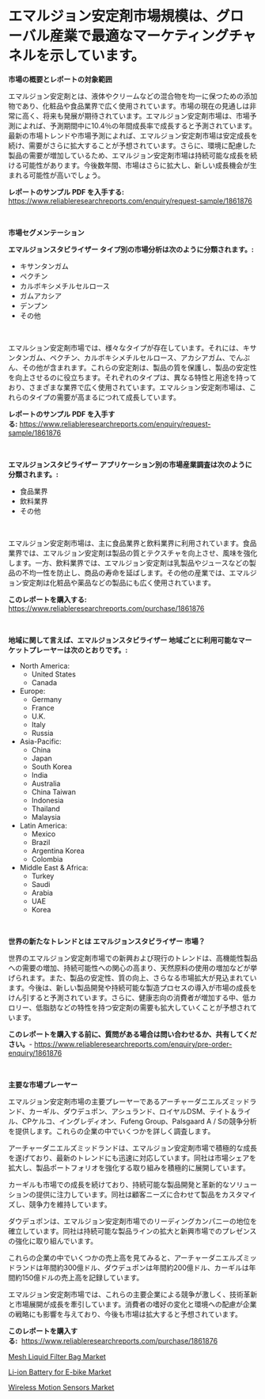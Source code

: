 <p><h1>エマルジョン安定剤市場規模は、グローバル産業で最適なマーケティングチャネルを示しています。</h1></p><p><strong>市場の概要とレポートの対象範囲</strong></p>
<p><p>エマルジョン安定剤とは、液体やクリームなどの混合物を均一に保つための添加物であり、化粧品や食品業界で広く使用されています。市場の現在の見通しは非常に高く、将来も発展が期待されています。エマルジョン安定剤市場は、市場予測によれば、予測期間中に10.4％の年間成長率で成長すると予測されています。最新の市場トレンドや市場予測によれば、エマルジョン安定剤市場は安定成長を続け、需要がさらに拡大することが予想されています。さらに、環境に配慮した製品の需要が増加しているため、エマルジョン安定剤市場は持続可能な成長を続ける可能性があります。今後数年間、市場はさらに拡大し、新しい成長機会が生まれる可能性が高いでしょう。</p></p>
<p><strong>レポートのサンプル PDF を入手する:</strong> <a href="https://www.reliableresearchreports.com/enquiry/request-sample/1861876">https://www.reliableresearchreports.com/enquiry/request-sample/1861876</a></p>
<p>&nbsp;</p>
<p><strong>市場セグメンテーション</strong></p>
<p><strong>エマルジョンスタビライザー タイプ別の市場分析は次のように分類されます。:</strong></p>
<p><ul><li>キサンタンガム</li><li>ペクチン</li><li>カルボキシメチルセルロース</li><li>ガムアカシア</li><li>デンプン</li><li>その他</li></ul></p>
<p>&nbsp;</p>
<p><p>エマルション安定剤市場では、様々なタイプが存在しています。それには、キサンタンガム、ペクチン、カルボキシメチルセルロース、アカシアガム、でんぷん、その他が含まれます。これらの安定剤は、製品の質を保護し、製品の安定性を向上させるのに役立ちます。それぞれのタイプは、異なる特性と用途を持っており、さまざまな業界で広く使用されています。エマルション安定剤市場は、これらのタイプの需要が高まるにつれて成長しています。</p></p>
<p><strong>レポートのサンプル PDF を入手する:</strong>&nbsp;<a href="https://www.reliableresearchreports.com/enquiry/request-sample/1861876">https://www.reliableresearchreports.com/enquiry/request-sample/1861876</a></p>
<p>&nbsp;</p>
<p><strong> エマルジョンスタビライザー アプリケーション別の市場産業調査は次のように分類されます。:</strong></p>
<p><ul><li>食品業界</li><li>飲料業界</li><li>その他</li></ul></p>
<p>&nbsp;</p>
<p><p>エマルジョン安定剤市場は、主に食品業界と飲料業界に利用されています。食品業界では、エマルジョン安定剤は製品の質とテクスチャを向上させ、風味を強化します。一方、飲料業界では、エマルジョン安定剤は乳製品やジュースなどの製品の不均一性を防止し、商品の寿命を延ばします。その他の産業では、エマルジョン安定剤は化粧品や薬品などの製品にも広く使用されています。</p></p>
<p><strong>このレポートを購入する:</strong>&nbsp; <a href="https://www.reliableresearchreports.com/purchase/1861876">https://www.reliableresearchreports.com/purchase/1861876</a></p>
<p>&nbsp;</p>
<p><strong>地域に関して言えば、エマルジョンスタビライザー 地域ごとに利用可能なマーケットプレーヤーは次のとおりです。:</strong></p>
<p><ul>
    <li>
        North America:
        <ul>
            <li>United States</li>
            <li>Canada</li>
        </ul>
    </li>
    <li>
        Europe:
        <ul>
            <li>Germany</li>
            <li>France</li>
            <li>U.K.</li>
            <li>Italy</li>
            <li>Russia</li>
        </ul>
    </li>
    <li>
        Asia-Pacific:
        <ul>
            <li>China</li>
            <li>Japan</li>
            <li>South Korea</li>
            <li>India</li>
            <li>Australia</li>
            <li>China Taiwan</li>
            <li>Indonesia</li>
            <li>Thailand</li>
            <li>Malaysia</li>
        </ul>
    </li>
    <li>
        Latin America:
        <ul>
            <li>Mexico</li>
            <li>Brazil</li>
            <li>Argentina Korea</li>
            <li>Colombia</li>
        </ul>
    </li>
    <li>
        Middle East & Africa:
        <ul>
            <li>Turkey</li>
            <li>Saudi</li>
            <li>Arabia</li>
            <li>UAE</li>
            <li>Korea</li>
        </ul>
    </li>
    </ul></p>
<p>&nbsp;</p>
<p><strong>世界の新たなトレンドとは エマルジョンスタビライザー 市場？</strong></p>
<p><p>世界のエマルジョン安定剤市場での新興および現行のトレンドは、高機能性製品への需要の増加、持続可能性への関心の高まり、天然原料の使用の増加などが挙げられます。また、製品の安定性、質の向上、さらなる市場拡大が見込まれています。今後は、新しい製品開発や持続可能な製造プロセスの導入が市場の成長をけん引すると予測されています。さらに、健康志向の消費者が増加する中、低カロリー、低脂肪などの特性を持つ安定剤の需要も拡大していくことが予想されています。</p></p>
<p><strong>このレポートを購入する前に、質問がある場合は問い合わせるか、共有してください。</strong>- <a href="https://www.reliableresearchreports.com/enquiry/pre-order-enquiry/1861876">https://www.reliableresearchreports.com/enquiry/pre-order-enquiry/1861876</a></p>
<p>&nbsp;</p>
<p><strong>主要な市場プレーヤー</strong></p>
<p><p>エマルジョン安定剤市場の主要プレーヤーであるアーチャーダニエルズミッドランド、カーギル、ダウデュポン、アシュランド、ロイヤルDSM、テイト＆ライル、CPケルコ、イングレディオン、Fufeng Group、Palsgaard A / Sの競争分析を提供します。これらの企業の中でいくつかを詳しく調査します。</p><p>アーチャーダニエルズミッドランドは、エマルジョン安定剤市場で積極的な成長を遂げており、最新のトレンドにも迅速に対応しています。同社は市場シェアを拡大し、製品ポートフォリオを強化する取り組みを積極的に展開しています。</p><p>カーギルも市場での成長を続けており、持続可能な製品開発と革新的なソリューションの提供に注力しています。同社は顧客ニーズに合わせて製品をカスタマイズし、競争力を維持しています。</p><p>ダウデュポンは、エマルジョン安定剤市場でのリーディングカンパニーの地位を確立しています。同社は持続可能な製品ラインの拡大と新興市場でのプレゼンスの強化に取り組んでいます。</p><p>これらの企業の中でいくつかの売上高を見てみると、アーチャーダニエルズミッドランドは年間約300億ドル、ダウデュポンは年間約200億ドル、カーギルは年間約150億ドルの売上高を記録しています。</p><p>エマルジョン安定剤市場では、これらの主要企業による競争が激しく、技術革新と市場展開が成長を牽引しています。消費者の嗜好の変化と環境への配慮が企業の戦略にも影響を与えており、今後も市場は拡大すると予想されています。</p></p>
<p><strong>このレポートを購入する:</strong>&nbsp;&nbsp;<a href="https://www.reliableresearchreports.com/purchase/1861876">https://www.reliableresearchreports.com/purchase/1861876</a></p>
<p><p><a href="https://github.com/Angelnienowdseej3e45z3p8c/Market-Research-Report-List-1/blob/main/mesh-liquid-filter-bag-market.md">Mesh Liquid Filter Bag Market</a></p><p><a href="https://view.publitas.com/reportprime-1/li-ion-battery-for-e-bike-market-research-report-forecasted-for-period-from-2023-2030-by-market-type-market-application-and-region/">Li-ion Battery for E-bike Market</a></p><p><a href="https://view.publitas.com/reportprime-1/wireless-motion-sensors-market-size-growth-and-forecast-from-2023-2030/">Wireless Motion Sensors Market</a></p></p>